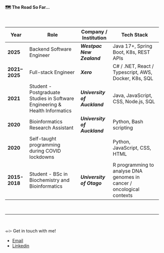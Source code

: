 #### 🗺️ The Road So Far...
<br>

| Year        | Role                              | Company / Institution              | Tech Stack |
|-------------|-----------------------------------|----------------------| ----------- |
| **2025**    | Backend Software Engineer         | ***Westpac New Zealand*** | Java 17+, Spring Boot, K8s, REST APIs  |
| **2021–2025** | Full-stack Engineer             | ***Xero*** | C# / .NET, React / Typescript, AWS, Docker, K8s, SQL |
| **2021**    | Student - Postgraduate Studies in Software Engineering & Health Informatics| ***University of Auckland***| Java, JavaScript, CSS, Node.js, SQL |
| **2020**    | Bioinformatics Research Assistant | ***University of Auckland*** | Python, Bash scripting |
| **2020**    | Self-taught programming during COVID lockdowns |  | Python, JavaScript, CSS, HTML |
| **2015-2018** | Student - BSc in Biochemistry and Bioinformatics | ***University of Otago***  | R programming to analyse DNA genomes in cancer / oncological contexts |


<br>
<hr>
<br>


 ⌯⌲ Get in touch with me! 
- <a href="mailto:coltonrandall.nz@gmail.com">Email</a>
- [Linkedin](https://www.linkedin.com/in/coltonrandall/)
